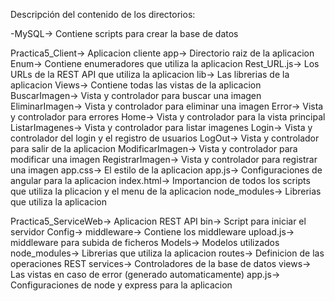 Descripción del contenido de los directorios:

-MySQL-> Contiene scripts para crear la base de datos

Practica5_Client-> Aplicacion cliente
    app-> Directorio raiz de la aplicacion
        Enum-> Contiene enumeradores que utiliza la aplicacion
            Rest_URL.js-> Los URLs de la REST API que utiliza la aplicacion
        lib-> Las librerias de la aplicacion
        Views-> Contiene todas las vistas de la aplicacion
            BuscarImagen-> Vista y controlador para buscar una imagen
            EliminarImagen-> Vista y controlador para eliminar una imagen
            Error-> Vista y controlador para errores
            Home-> Vista y controlador para la vista principal
            ListarImagenes-> Vista y controlador para listar imagenes
            Login-> Vista y controlador del login y el registro de usuarios
            LogOut-> Vista y controlador para salir de la aplicacion
            ModificarImagen-> Vista y controlador para modificar una imagen
            RegistrarImagen-> Vista y controlador para registrar una imagen
        app.css-> El estilo de la aplicacion
        app.js-> Configuraciones de angular para la aplicacion
        index.html-> Importancion de todos los scripts que utiliza la plicacion y el menu de la aplicacion
    node_modules-> Librerias que utiliza la aplicacion

Practica5_ServiceWeb-> Aplicacion REST API
    bin-> Script para iniciar el servidor
    Config-> 
    middleware-> Contiene los middleware
        upload.js-> middleware para subida de ficheros
    Models-> Modelos utilizados 
    node_modules-> Librerias que utiliza la aplicacion
    routes-> Definicion de las operaciones REST
    services-> Controladores de la base de datos
    views-> Las vistas en caso de error (generado automaticamente)
    app.js-> Configuraciones de node y express para la aplicacion
